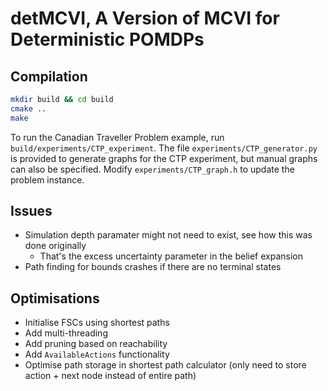 # detMCVI, A Version of MCVI for Deterministic POMDPs

## Compilation
```sh
mkdir build && cd build
cmake ..
make
```

To run the Canadian Traveller Problem example, run `build/experiments/CTP_experiment`.
The file `experiments/CTP_generator.py` is provided to generate graphs for the CTP experiment, but manual graphs can also be specified.
Modify `experiments/CTP_graph.h` to update the problem instance.

## Issues
- Simulation depth paramater might not need to exist, see how this was done originally
	- That's the excess uncertainty parameter in the belief expansion
- Path finding for bounds crashes if there are no terminal states

## Optimisations
- Initialise FSCs using shortest paths
- Add multi-threading
- Add pruning based on reachability
- Add `AvailableActions` functionality
- Optimise path storage in shortest path calculator (only need to store action + next node instead of entire path)
